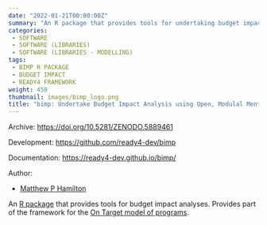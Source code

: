 ```yaml
---
date: "2022-01-21T00:00:00Z"
summary: "An R package that provides tools for undertaking budget impact analyses of mental health programs..."
categories:
 - SOFTWARE
 - SOFTWARE (LIBRARIES)
 - SOFTWARE (LIBRARIES - MODELLING)
tags:
 - BIMP R PACKAGE
 - BUDGET IMPACT
 - READY4 FRAMEWORK
weight: 450
thumbnail: images/bimp_logo.png
title: "bimp: Undertake Budget Impact Analysis using Open, Modulal Mental Health Simulations"
---
```


Archive: https://doi.org/10.5281/ZENODO.5889461

Development: https://github.com/ready4-dev/bimp

Documentation: https://ready4-dev.github.io/bimp/

Author:
 - [Matthew P Hamilton](https://mph-economist.netlify.app/)

An [R package](../) that provides tools for budget impact analyses. Provides part of the framework for the  [On Target model of programs](../../../project/d_ontarget-project/).
